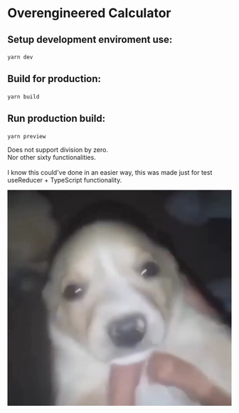 # Overengineered Calculator


## Setup development enviroment use:
`yarn dev`

## Build for production:
`yarn build`

## Run production build:
`yarn preview`

Does not support division by zero.<br>
Nor other sixty functionalities.<br>
\
I know this could've done in an easier way, this was made just for test useReducer + TypeScript functionality.

![Wenomechainsama](./public/wenomechainsama.jpg)